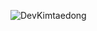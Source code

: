 ![DevKimtaedong](https://github-readme-stats.vercel.app/api?username=rlaxoehd4234&show_icons=true&theme=radical)
